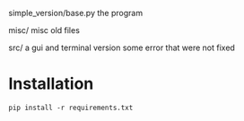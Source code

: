 

simple_version/base.py the program

misc/ misc old files

src/ a gui and terminal version some error that were not fixed 

# Installation

```
pip install -r requirements.txt
```

